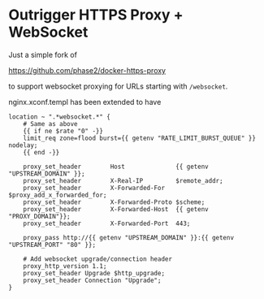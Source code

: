 # Outrigger HTTPS Proxy + WebSocket

Just a simple fork of 

https://github.com/phase2/docker-https-proxy 

to support websocket proxying for URLs starting with `/websocket`.

nginx.xconf.templ has been extended to have

````
location ~ ".*websocket.*" {
    # Same as above
    {{ if ne $rate "0" -}}
    limit_req zone=flood burst={{ getenv "RATE_LIMIT_BURST_QUEUE" }} nodelay;
    {{ end -}}

    proxy_set_header        Host              {{ getenv "UPSTREAM_DOMAIN" }};
    proxy_set_header        X-Real-IP         $remote_addr;
    proxy_set_header        X-Forwarded-For   $proxy_add_x_forwarded_for;
    proxy_set_header        X-Forwarded-Proto $scheme;
    proxy_set_header        X-Forwarded-Host  {{ getenv "PROXY_DOMAIN"}};
    proxy_set_header        X-Forwarded-Port  443;

    proxy_pass http://{{ getenv "UPSTREAM_DOMAIN" }}:{{ getenv "UPSTREAM_PORT" "80" }};

    # Add websocket upgrade/connection header
    proxy_http_version 1.1;
    proxy_set_header Upgrade $http_upgrade;
    proxy_set_header Connection "Upgrade";
}
````

